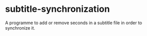 # subtitle-synchronization
A programme to add or remove seconds in a subtitle file in order to synchronize it.
